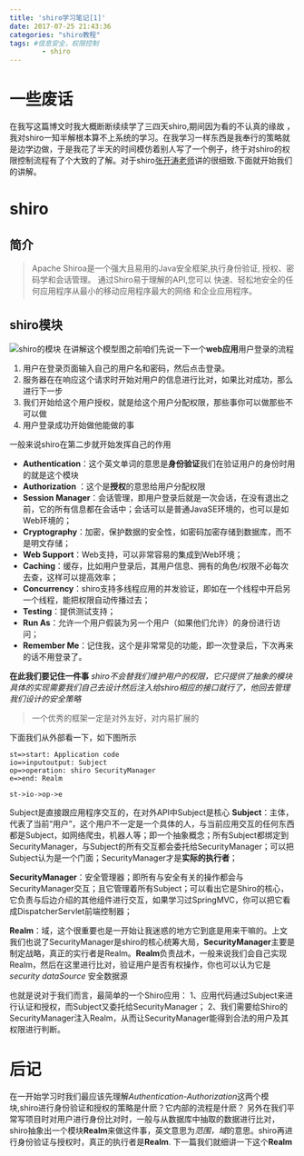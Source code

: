 ```yaml
---
title: 'shiro学习笔记[1]'
date: 2017-07-25 21:43:36
categories: "shiro教程"
tags: #信息安全，权限控制
		- shiro 
---
```


# 一些废话
在我写这篇博文时我大概断断续续学了三四天shiro,期间因为看的不认真的缘故 ，我对shiro一知半解根本算不上系统的学习。在我学习一样东西是我奉行的策略就是边学边做，于是我花了半天的时间模仿着别人写了一个例子，终于对shiro的权限控制流程有了个大致的了解。对于shiro[张开涛老师](http://jinnianshilongnian.iteye.com/blog/2018398)讲的很细致.下面就开始我们的讲解。
<!--more-->
# shiro
## 简介
 >Apache Shiroa是一个强大且易用的Java安全框架,执行身份验证, 授权、密码学和会话管理。 通过Shiro易于理解的API,您可以 快速、轻松地安全的任何应用程序从最小的移动应用程序最大的网络 和企业应用程序。 
## shiro模块
![shiro的模块](http://file.flyfood.name//shiro/d59f6d02-1f45-3285-8983-4ea5f18111d5.png)
在讲解这个模型图之前咱们先说一下一个**web应用**用户登录的流程
1. 用户在登录页面输入自己的用户名和密码，然后点击登录。
2. 服务器在在响应这个请求时开始对用户的信息进行比对，如果比对成功，那么进行下一步
3. 我们开始给这个用户授权，就是给这个用户分配权限，那些事你可以做那些不可以做
4. 用户登录成功开始做他能做的事

一般来说shiro在第二步就开始发挥自己的作用

- **Authentication**：这个英文单词的意思是**身份验证**我们在验证用户的身份时用的就是这个模块
- **Authorization**  ：这个是**授权**的意思给用户分配权限
- **Session Manager**：会话管理，即用户登录后就是一次会话，在没有退出之前，它的所有信息都在会话中；会话可以是普通JavaSE环境的，也可以是如Web环境的；
- **Cryptography**：加密，保护数据的安全性，如密码加密存储到数据库，而不是明文存储；
- **Web Support**：Web支持，可以非常容易的集成到Web环境；
- **Caching**：缓存，比如用户登录后，其用户信息、拥有的角色/权限不必每次去查，这样可以提高效率；
- **Concurrency**：shiro支持多线程应用的并发验证，即如在一个线程中开启另一个线程，能把权限自动传播过去；
- **Testing**：提供测试支持；
- **Run As**：允许一个用户假装为另一个用户（如果他们允许）的身份进行访问；
- **Remember Me**：记住我，这个是非常常见的功能，即一次登录后，下次再来的话不用登录了。

**在此我们要记住一件事** *shiro不会替我们维护用户的权限，它只提供了抽象的模块具体的实现需要我们自己去设计然后注入给shiro相应的接口就行了，他回去管理我们设计的安全策略*

> 一个优秀的框架一定是对外友好，对内易扩展的

下面我们从外部看一下，如下图所示
```flow
st=>start: Application code
io=>inputoutput: Subject
op=>operation: shiro SecurityManager
e=>end: Realm

st->io->op->e
```
Subject是直接跟应用程序交互的，在对外API中Subject是核心
**Subject**：主体，代表了当前“用户”，这个用户不一定是一个具体的人，与当前应用交互的任何东西都是Subject，如网络爬虫，机器人等；即一个抽象概念；所有Subject都绑定到SecurityManager，与Subject的所有交互都会委托给SecurityManager；可以把Subject认为是一个门面；SecurityManager才是**实际的执行者**；

**SecurityManager**：安全管理器；即所有与安全有关的操作都会与SecurityManager交互；且它管理着所有Subject；可以看出它是Shiro的核心，它负责与后边介绍的其他组件进行交互，如果学习过SpringMVC，你可以把它看成DispatcherServlet前端控制器；

**Realm**：域，这个很重要也是一开始让我迷惑的地方它到底是用来干嘛的。上文我们也说了SecurityManager是shiro的核心统筹大局，**SecurityManager**主要是制定战略，真正的实行者是Realm。**Realm**负责战术，一般来说我们会自己实现Realm，然后在这里进行比对，验证用户是否有权操作，你也可以认为它是*security dataSource* 安全数据源

也就是说对于我们而言，最简单的一个Shiro应用：
1、应用代码通过Subject来进行认证和授权，而Subject又委托给SecurityManager；
2、我们需要给Shiro的SecurityManager注入Realm，从而让SecurityManager能得到合法的用户及其权限进行判断。

# 后记
在一开始学习时我们最应该先理解*Authentication-Authorization*这两个模块,shiro进行身份验证和授权的策略是什麽？它内部的流程是什麽？
另外在我们平常写项目时对用户进行身份比对时，一般与从数据库中抽取的数据进行比对，shiro抽象出一个模块**Realm**来做这件事，英文意思为*范围，域*的意思。shiro再进行身份验证与授权时，真正的执行者是**Realm**.
下一篇我们就细讲一下这个**Realm**